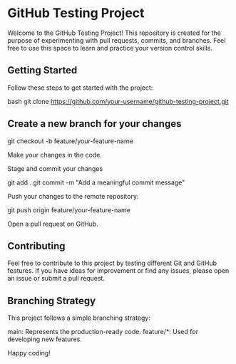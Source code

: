 # GitHub Testing Project

Welcome to the GitHub Testing Project! This repository is created for the purpose of experimenting with pull requests, commits, and branches. Feel free to use this space to learn and practice your version control skills.

## Getting Started

Follow these steps to get started with the project:

bash
git clone https://github.com/your-username/github-testing-project.git

## Create a new branch for your changes
git checkout -b feature/your-feature-name

Make your changes in the code.

Stage and commit your changes

git add .
git commit -m "Add a meaningful commit message"

Push your changes to the remote repository:

git push origin feature/your-feature-name

Open a pull request on GitHub.

## Contributing
Feel free to contribute to this project by testing different Git and GitHub features. If you have ideas for improvement or find any issues, please open an issue or submit a pull request.

## Branching Strategy
This project follows a simple branching strategy:

main: Represents the production-ready code.
feature/*: Used for developing new features.

Happy coding!